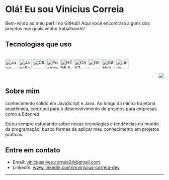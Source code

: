 
# Olá! Eu sou Vinicius Correia

Bem-vindo ao meu perfil no GitHub! Aqui você encontrará alguns dos projetos nos quais venho trabalhando!

## Tecnologias que uso

<div style="display: inline_block"><br>
  <img align="center" alt="Java" height="30" width="40" src="https://img.shields.io/badge/Java-ED8B00?style=for-the-badge&logo=openjdk&logoColor=white">
  <img align="center" alt="JavaScript" height="30" width="40" src="https://img.shields.io/badge/JavaScript-F7DF1E?style=for-the-badge&logo=javascript&logoColor=black">
  <img align="center" alt="C#" height="30" width="40" src="https://img.shields.io/badge/C%23-239120?style=for-the-badge&logo=c-sharp&logoColor=white">
  <img align="center" alt="PostgreSQL" height="30" width="40" src="https://img.shields.io/badge/PostgreSQL-4169E1?style=for-the-badge&logo=postgresql&logoColor=white">
  <img align="center" alt="HTML5" height="30" width="40" src="https://img.shields.io/badge/HTML5-E34F26?style=for-the-badge&logo=html5&logoColor=white">
  <img align="center" alt="CSS3" height="30" width="40" src="https://img.shields.io/badge/CSS3-1572B6?style=for-the-badge&logo=css3&logoColor=white">
  <img align="center" alt="Git" height="30" width="40" src="https://img.shields.io/badge/GIT-E44C30?style=for-the-badge&logo=git&logoColor=white">
  <img align="center" alt="GitHub" height="30" width="40" src="https://img.shields.io/badge/GitHub-100000?style=for-the-badge&logo=github&logoColor=white">
  <img align="center" alt="Linux" height="30" width="40" src="https://img.shields.io/badge/Linux-FCC624?style=for-the-badge&logo=linux&logoColor=black">
</div>
<p align="right">
  <img src="https://github-readme-stats.vercel.app/api/top-langs/?username=vini-correia&layout=compact&langs_count=10&exclude_repo=YOUR_EXCLUDED_REPO_1,YOUR_EXCLUDED_REPO_2&theme=dark&hide_title=true&hide_border=true&card_width=320&locale=pt-br" />
</p>

## Sobre mim

conhecimento sólido em JavaScript e Java. Ao longo da minha trajetória acadêmica, contribuí para o desenvolvimento de projetos para empresas como a Edenred.

Estou sempre estudando sobre novas tecnologias e tendências no mundo da programação, busco formas de aplicar meu conhecimento em projetos práticos.

## Entre em contato

- Email: viniciusalves.correia24@gmail.com  
- LinkedIn: www.linkedin.com/in/vinicius-correia-dev

---





